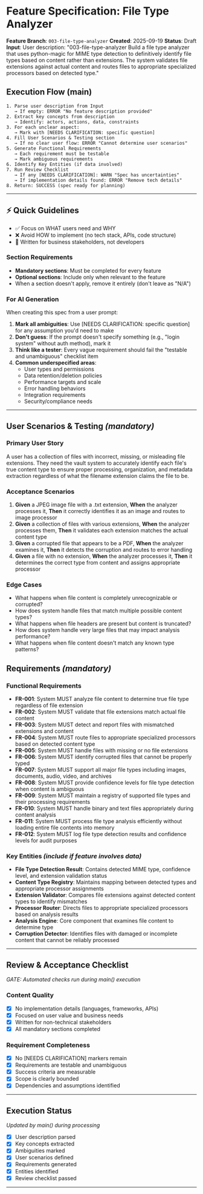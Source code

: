 # Feature Specification: File Type Analyzer

**Feature Branch**: `003-file-type-analyzer`
**Created**: 2025-09-19
**Status**: Draft
**Input**: User description: "003-file-type-analyzer Build a file type analyzer that uses python-magic for MIME type detection to definitively identify file types based on content rather than extensions. The system validates file extensions against actual content and routes files to appropriate specialized processors based on detected type."

## Execution Flow (main)
```
1. Parse user description from Input
   → If empty: ERROR "No feature description provided"
2. Extract key concepts from description
   → Identify: actors, actions, data, constraints
3. For each unclear aspect:
   → Mark with [NEEDS CLARIFICATION: specific question]
4. Fill User Scenarios & Testing section
   → If no clear user flow: ERROR "Cannot determine user scenarios"
5. Generate Functional Requirements
   → Each requirement must be testable
   → Mark ambiguous requirements
6. Identify Key Entities (if data involved)
7. Run Review Checklist
   → If any [NEEDS CLARIFICATION]: WARN "Spec has uncertainties"
   → If implementation details found: ERROR "Remove tech details"
8. Return: SUCCESS (spec ready for planning)
```

---

## ⚡ Quick Guidelines
- ✅ Focus on WHAT users need and WHY
- ❌ Avoid HOW to implement (no tech stack, APIs, code structure)
- 👥 Written for business stakeholders, not developers

### Section Requirements
- **Mandatory sections**: Must be completed for every feature
- **Optional sections**: Include only when relevant to the feature
- When a section doesn't apply, remove it entirely (don't leave as "N/A")

### For AI Generation
When creating this spec from a user prompt:
1. **Mark all ambiguities**: Use [NEEDS CLARIFICATION: specific question] for any assumption you'd need to make
2. **Don't guess**: If the prompt doesn't specify something (e.g., "login system" without auth method), mark it
3. **Think like a tester**: Every vague requirement should fail the "testable and unambiguous" checklist item
4. **Common underspecified areas**:
   - User types and permissions
   - Data retention/deletion policies
   - Performance targets and scale
   - Error handling behaviors
   - Integration requirements
   - Security/compliance needs

---

## User Scenarios & Testing *(mandatory)*

### Primary User Story
A user has a collection of files with incorrect, missing, or misleading file extensions. They need the vault system to accurately identify each file's true content type to ensure proper processing, organization, and metadata extraction regardless of what the filename extension claims the file to be.

### Acceptance Scenarios
1. **Given** a JPEG image file with a .txt extension, **When** the analyzer processes it, **Then** it correctly identifies it as an image and routes to image processor
2. **Given** a collection of files with various extensions, **When** the analyzer processes them, **Then** it validates each extension matches the actual content type
3. **Given** a corrupted file that appears to be a PDF, **When** the analyzer examines it, **Then** it detects the corruption and routes to error handling
4. **Given** a file with no extension, **When** the analyzer processes it, **Then** it determines the correct type from content and assigns appropriate processor

### Edge Cases
- What happens when file content is completely unrecognizable or corrupted?
- How does system handle files that match multiple possible content types?
- What happens when file headers are present but content is truncated?
- How does system handle very large files that may impact analysis performance?
- What happens when file content doesn't match any known type patterns?

## Requirements *(mandatory)*

### Functional Requirements
- **FR-001**: System MUST analyze file content to determine true file type regardless of file extension
- **FR-002**: System MUST validate that file extensions match actual file content
- **FR-003**: System MUST detect and report files with mismatched extensions and content
- **FR-004**: System MUST route files to appropriate specialized processors based on detected content type
- **FR-005**: System MUST handle files with missing or no file extensions
- **FR-006**: System MUST identify corrupted files that cannot be properly typed
- **FR-007**: System MUST support all major file types including images, documents, audio, video, and archives
- **FR-008**: System MUST provide confidence levels for file type detection when content is ambiguous
- **FR-009**: System MUST maintain a registry of supported file types and their processing requirements
- **FR-010**: System MUST handle binary and text files appropriately during content analysis
- **FR-011**: System MUST process file type analysis efficiently without loading entire file contents into memory
- **FR-012**: System MUST log file type detection results and confidence levels for audit purposes

### Key Entities *(include if feature involves data)*
- **File Type Detection Result**: Contains detected MIME type, confidence level, and extension validation status
- **Content Type Registry**: Maintains mapping between detected types and appropriate processor assignments
- **Extension Validator**: Compares file extensions against detected content types to identify mismatches
- **Processor Router**: Directs files to appropriate specialized processors based on analysis results
- **Analysis Engine**: Core component that examines file content to determine type
- **Corruption Detector**: Identifies files with damaged or incomplete content that cannot be reliably processed

---

## Review & Acceptance Checklist
*GATE: Automated checks run during main() execution*

### Content Quality
- [x] No implementation details (languages, frameworks, APIs)
- [x] Focused on user value and business needs
- [x] Written for non-technical stakeholders
- [x] All mandatory sections completed

### Requirement Completeness
- [x] No [NEEDS CLARIFICATION] markers remain
- [x] Requirements are testable and unambiguous
- [x] Success criteria are measurable
- [x] Scope is clearly bounded
- [x] Dependencies and assumptions identified

---

## Execution Status
*Updated by main() during processing*

- [x] User description parsed
- [x] Key concepts extracted
- [x] Ambiguities marked
- [x] User scenarios defined
- [x] Requirements generated
- [x] Entities identified
- [x] Review checklist passed

---